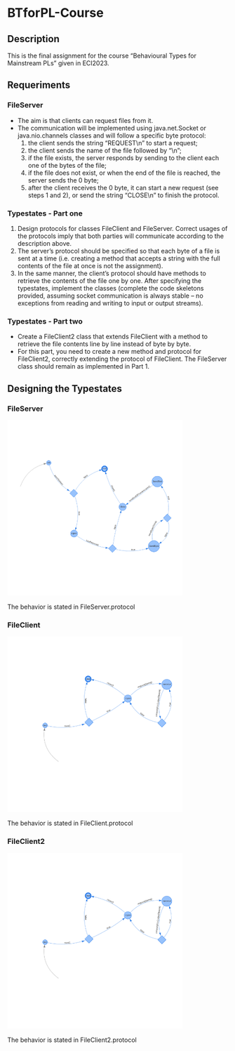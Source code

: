 # BTforPL-Course

## Description

This is the final assignment for the course “Behavioural Types for Mainstream PLs” given in ECI2023.

## Requeriments

### FileServer

- The aim is that clients can request files from it.
- The communication will be implemented using java.net.Socket or java.nio.channels classes and will follow a specific byte protocol:
    1. the client sends the string “REQUEST\n” to start a request;
    2. the client sends the name of the file followed by “\n”;
    3. if the file exists, the server responds by sending to the client each one of the bytes of the file;
    4. if the file does not exist, or when the end of the file is reached, the server sends the 0 byte;
    5. after the client receives the 0 byte, it can start a new request (see steps 1 and 2), or send the string “CLOSE\n” to finish the protocol.

### Typestates - Part one

1. Design protocols for classes FileClient and FileServer. Correct usages of the protocols imply that both parties will communicate according to the description above.
2. The server’s protocol should be specified so that each byte of a file is sent at a time (i.e. creating a method that accepts a string with the full contents of the file at once is not the
assignment).
3. In the same manner, the client’s protocol should have methods to retrieve the contents of the file one by one. After specifying the typestates, implement the classes (complete the code skeletons provided, assuming socket communication is always stable – no exceptions from reading and writing to input or output streams).

### Typestates - Part two

- Create a FileClient2 class that extends FileClient with a method to retrieve the file contents line by line instead of byte by byte.
- For this part, you need to create a new method and protocol for FileClient2, correctly extending the protocol of FileClient. The FileServer class should remain as implemented in Part 1.

## Designing the Typestates

### FileServer

<img src="images/automaton.png" alt="File Server" width="400"/>

The behavior is stated in FileServer.protocol

### FileClient

<img src="images/automaton2.png" alt="File Client" width="400"/>

The behavior is stated in FileClient.protocol

### FileClient2

<img src="images/automaton2.png" alt="File Client 2" width="400"/>

The behavior is stated in FileClient2.protocol